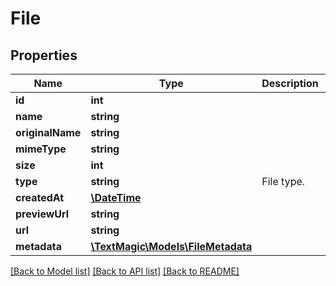 # File

## Properties
Name | Type | Description | Notes
------------ | ------------- | ------------- | -------------
**id** | **int** |  | 
**name** | **string** |  | 
**originalName** | **string** |  | 
**mimeType** | **string** |  | 
**size** | **int** |  | 
**type** | **string** | File type. | 
**createdAt** | [**\DateTime**](\DateTime.md) |  | 
**previewUrl** | **string** |  | [optional] 
**url** | **string** |  | [optional] 
**metadata** | [**\TextMagic\Models\FileMetadata**](FileMetadata.md) |  | [optional] 

[[Back to Model list]](../README.md#documentation-for-models) [[Back to API list]](../README.md#documentation-for-api-endpoints) [[Back to README]](../README.md)


